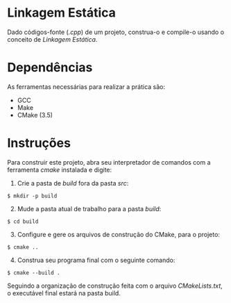 # Linkagem Estática

Dado códigos-fonte (*.cpp*) de um projeto, construa-o e compile-o usando o conceito de *Linkagem Estática*. 

# Dependências

As ferramentas necessárias para realizar a prática são:

- GCC
- Make
- CMake (3.5)

# Instruções

Para construir este projeto, abra seu interpretador de comandos com a ferramenta *cmake* instalada e digite:

1. Crie a pasta de *build* fora da pasta *src*:

```$ mkdir -p build```

2. Mude a pasta atual de trabalho para a pasta *build*:

```$ cd build```

3. Configure e gere os arquivos de construção do CMake, para o projeto:

```$ cmake ..```

4. Construa seu programa final com o seguinte comando:

```$ cmake --build .```

Seguindo a organização de construção feita com o arquivo *CMakeLists.txt*, o executável final estará na pasta build.
